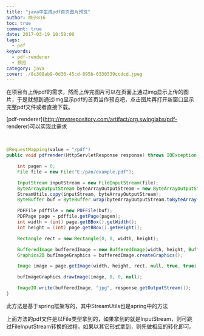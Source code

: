 ```yaml
---
title: "java中生成pdf首页图片预览"
author: 柚子816
toc: true
comment: true
date: 2017-03-19 10:58:00
tags: 
  - pdf
keywords:
  - pdf-renderer
  - 预览
category: java
cover: ./8c308ab9-0d30-45cd-895b-6330539ccdcd.jpeg
---
```


在项目有上传pdf的需求，然而上传完图片可以在页面上通过img显示上传的图片，于是就想到通过img显示pdf的首页当作预览吧，点击图片再打开新窗口显示完整pdf文件或者直接下载。

[pdf-renderer](http://mvnrepository.com/artifact/org.swinglabs/pdf-
renderer)可以实现此需求


​    
```java
@RequestMapping(value = "/pdf")
public void pdfrender(HttpServletResponse response) throws IOException {

    int pagen = 0;
    File file = new File("E:/pan/example.pdf");

    InputStream inputStream = new FileInputStream(file);
    ByteArrayOutputStream byteArrayOutputStream = new ByteArrayOutputStream();
    StreamUtils.copy(inputStream, byteArrayOutputStream);
    ByteBuffer buf = ByteBuffer.wrap(byteArrayOutputStream.toByteArray());

    PDFFile pdffile = new PDFFile(buf);
    PDFPage page = pdffile.getPage(pagen);
    int width = (int) page.getBBox().getWidth();
    int height = (int) page.getBBox().getHeight();

    Rectangle rect = new Rectangle(0, 0, width, height);

    BufferedImage bufferedImage = new BufferedImage(width, height, BufferedImage.TYPE_INT_RGB);
    Graphics2D bufImageGraphics = bufferedImage.createGraphics();

    Image image = page.getImage(width, height, rect, null, true, true);

    bufImageGraphics.drawImage(image, 0, 0, null);

    ImageIO.write(bufferedImage, "jpg", response.getOutputStream());
}
```

此方法是基于spring框架写的，其中StreamUtils也是spring中的方法

上面方法的pdf文件是以File类型拿到的，如果拿到的就是InputStream，则可跳过FileInputStream转换的过程，如果以其它形式拿到，则先做相应的转化即可。

